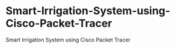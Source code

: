 # Smart-Irrigation-System-using-Cisco-Packet-Tracer
Smart Irrigation System using Cisco Packet Tracer

